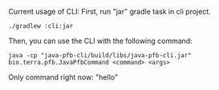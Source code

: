Current usage of CLI:
First, run "jar" gradle task in cli project.
```shell
./gradlew :cli:jar
```

Then, you can use the CLI with the following command:
```shell
java -cp "java-pfb-cli/build/libs/java-pfb-cli.jar" bio.terra.pfb.JavaPfbCommand <command> <args>
```
Only command right now: "hello"